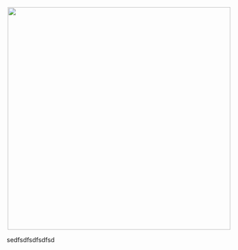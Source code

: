 <p align="center">
	<img width="500" src="https://user-images.githubusercontent.com/51734162/145046724-38f2c0da-ff4e-4ada-8fee-6315d335ba79.gif">
</p>
sedfsdfsdfsdfsd
